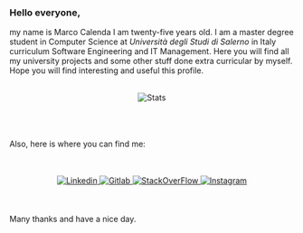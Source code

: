 ### Hello everyone,
my name is Marco Calenda I am twenty-five years old.
I am a master degree student in Computer Science at *Università degli Studi di Salerno* in Italy curriculum Software Engineering and IT Management.
Here you will find all my university projects and some other stuff done extra curricular by myself. Hope you will find interesting and useful this profile.
<br><br>
<div align="center">
	<img alt="Stats" src="https://github-readme-stats.vercel.app/api?username=MarcoCalenda14&theme=tokyonight"/>
</div>

<br><br><br>
Also, here is where you can find me:
<div align="center">
	<br><br>
	<a href="https://www.linkedin.com/in/marco-calenda-315062193/">
	<img alt="Linkedin" src="https://img.shields.io/badge/LinkedIn-0077B5?style=for-the-badge&logo=linkedin&logoColor=white"/>
	</a>
	<a href="https://gitlab.com/MarcoCalenda14">
	<img alt="Gitlab" src="https://img.shields.io/badge/GitLab-330F63?style=for-the-badge&logo=gitlab&logoColor=white"/>
	</a>
	<a href="https://stackoverflow.com/users/13917630/marco-calenda">
	<img alt="StackOverFlow" src="https://img.shields.io/badge/Stack_Overflow-FE7A16?style=for-the-badge&logo=stack-overflow&logoColor=white"/>
	</a>
	<a href="https://www.instagram.com/marco.calenda">
	<img alt="Instagram" src="https://img.shields.io/badge/Instagram-E4405F?style=for-the-badge&logo=instagram&logoColor=white"/>
	</a>
</div>
<br><br><br>
Many thanks and have a nice day.
